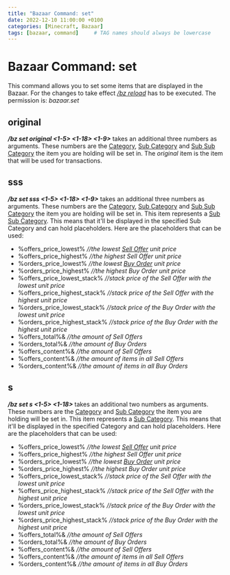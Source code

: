```yaml
---
title: "Bazaar Command: set"
date: 2022-12-10 11:00:00 +0100
categories: [Minecraft, Bazaar]
tags: [bazaar, command]     # TAG names should always be lowercase
---
```


# Bazaar Command: set

This command allows you to set some items that are displayed in the Bazaar. For the changes to take effect [*/bz reload*]({{site.baseurl}}/posts/bazaar-cmd-reload) has to be executed.
The permission is: *bazaar.set*
## original
***/bz set original <1-5> <1-18> <1-9>*** takes an additional three numbers as arguments. These numbers are the [Category]({{site.baseurl}}/posts/bazaar-category), [Sub Category]({{site.baseurl}}/posts/bazaar-sub-category) and [Sub Sub Category]({{site.baseurl}}/posts/bazaar-sub-sub-category) the item you are holding will be set in. The *original* item is the item that will be used for transactions.

## sss
***/bz set sss <1-5> <1-18> <1-9>*** takes an additional three numbers as arguments. These numbers are the [Category]({{site.baseurl}}/posts/bazaar-category), [Sub Category]({{site.baseurl}}/posts/bazaar-sub-category) and [Sub Sub Category]({{site.baseurl}}/posts/bazaar-sub-sub-category) the item you are holding will be set in. This item represents a [Sub Sub Category]({{site.baseurl}}/posts/bazaar-sub-sub-category). This means that it'll be displayed in the specified Sub Category and can hold placeholders. Here are the placeholders that can be used:
* %offers_price_lowest% *//the lowest [Sell Offer]({{site.baseurl}}/posts/bazaar-sell-offer) unit price*
* %offers_price_highest% *//the highest Sell Offer unit price*
* %orders_price_lowest% *//the lowest [Buy Order]({{site.baseurl}}/posts/bazaar-buy-order) unit price*
* %orders_price_highest% *//the highest Buy Order unit price*
* %offers_price_lowest_stack% *//stack price of the Sell Offer with the lowest unit price*
* %offers_price_highest_stack% *//stack price of the Sell Offer with the highest unit price*
* %orders_price_lowest_stack% *//stack price of the Buy Order with the lowest unit price*
* %orders_price_highest_stack% *//stack price of the Buy Order with the highest unit price*
* %offers_total%& *//the amount of Sell Offers*
* %orders_total%& *//the amount of Buy Orders*
* %offers_content%& *//the amount of Sell Offers*
* %offers_content%& *//the amount of items in all Sell Offers*
* %orders_content%& *//the amount of items in all Buy Orders*

## s
***/bz set s <1-5> <1-18>*** takes an additional two numbers as arguments. These numbers are the [Category]({{site.baseurl}}/posts/bazaar-category) and [Sub Category]({{site.baseurl}}/posts/bazaar-sub-category) the item you are holding will be set in. This item represents a [Sub Category]({{site.baseurl}}/posts/bazaar-sub-category). This means that it'll be displayed in the specified Category and can hold placeholders. Here are the placeholders that can be used:
* %offers_price_lowest% *//the lowest [Sell Offer]({{site.baseurl}}/posts/bazaar-sell-offer) unit price*
* %offers_price_highest% *//the highest Sell Offer unit price*
* %orders_price_lowest% *//the lowest [Buy Order]({{site.baseurl}}/posts/bazaar-buy-order) unit price*
* %orders_price_highest% *//the highest Buy Order unit price*
* %offers_price_lowest_stack% *//stack price of the Sell Offer with the lowest unit price*
* %offers_price_highest_stack% *//stack price of the Sell Offer with the highest unit price*
* %orders_price_lowest_stack% *//stack price of the Buy Order with the lowest unit price*
* %orders_price_highest_stack% *//stack price of the Buy Order with the highest unit price*
* %offers_total%& *//the amount of Sell Offers*
* %orders_total%& *//the amount of Buy Orders*
* %offers_content%& *//the amount of Sell Offers*
* %offers_content%& *//the amount of items in all Sell Offers*
* %orders_content%& *//the amount of items in all Buy Orders*